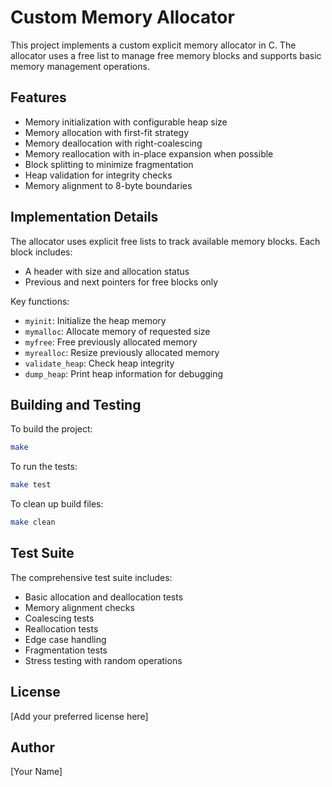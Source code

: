 # Custom Memory Allocator

This project implements a custom explicit memory allocator in C. The allocator uses a free list to manage free memory blocks and supports basic memory management operations.

## Features

- Memory initialization with configurable heap size
- Memory allocation with first-fit strategy
- Memory deallocation with right-coalescing
- Memory reallocation with in-place expansion when possible
- Block splitting to minimize fragmentation
- Heap validation for integrity checks
- Memory alignment to 8-byte boundaries

## Implementation Details

The allocator uses explicit free lists to track available memory blocks. Each block includes:

- A header with size and allocation status
- Previous and next pointers for free blocks only

Key functions:
- `myinit`: Initialize the heap memory
- `mymalloc`: Allocate memory of requested size
- `myfree`: Free previously allocated memory
- `myrealloc`: Resize previously allocated memory
- `validate_heap`: Check heap integrity
- `dump_heap`: Print heap information for debugging

## Building and Testing

To build the project:

```bash
make
```

To run the tests:

```bash
make test
```

To clean up build files:

```bash
make clean
```

## Test Suite

The comprehensive test suite includes:

- Basic allocation and deallocation tests
- Memory alignment checks
- Coalescing tests
- Reallocation tests
- Edge case handling
- Fragmentation tests
- Stress testing with random operations

## License

[Add your preferred license here]

## Author

[Your Name]